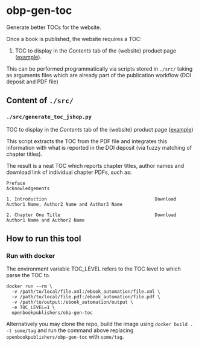 # obp-gen-toc
Generate better TOCs for the website.

Once a book is published, the website requires a TOC:
 1.  TOC to display in the _Contents_ tab of the (website) product page ([example](https://doi.org/10.11647/OBP.0195#contents)).

This can be performed programmatically via scripts stored in `./src/` taking as arguments files which are already part of the publication workflow (DOI deposit and PDF file)

## Content of `./src/`
### `./src/generate_toc_jshop.py`
TOC to display in the _Contents_ tab of the (website) product page ([example](https://doi.org/10.11647/OBP.0195#contents))

This script extracts the TOC from the PDF file and integrates this information with what is reported in the DOI deposit (via fuzzy matching of chapter titles).

The result is a neat TOC which reports chapter titles, author names and download link of individual chapter PDFs, such as:

```
Preface
Acknowledgements

1. Introduction                                        Download
Author1 Name, Author2 Name and Author3 Name

2. Chapter One Title                                   Download
Author1 Name and Author2 Name
```

## How to run this tool
### Run with docker

The environment variable TOC_LEVEL refers to the TOC level to which parse the TOC to. 

```
docker run --rm \
  -v /path/to/local/file.xml:/ebook_automation/file.xml \
  -v /path/to/local/file.pdf:/ebook_automation/file.pdf \
  -v /path/to/output:/ebook_automation/output \
  -e TOC_LEVEL=1 \
  openbookpublishers/obp-gen-toc
```

Alternatively you may clone the repo, build the image using `docker build . -t some/tag` and run the command above replacing `openbookpublishers/obp-gen-toc` with `some/tag`.
